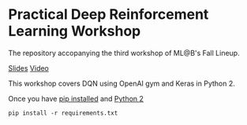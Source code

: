 # Practical Deep Reinforcement Learning  Workshop

The repository accopanying the third workshop of ML@B's Fall Lineup.

[Slides](https://docs.google.com/a/berkeley.edu/presentation/d/17NrWZxI038HTxAV2FmCTGYBzOtb6N6vFxYPg-6V1WvY/edit?usp=sharing)
[Video](#)

This workshop covers DQN using OpenAI gym and Keras in Python 2.

Once you have [pip installed](https://pip.pypa.io/en/stable/installing/) and [Python 2](https://www.python.org/downloads/)
```
pip install -r requirements.txt
```

